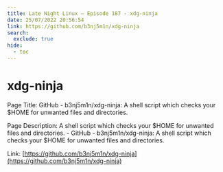 ```yaml
---
title: Late Night Linux – Episode 187 - xdg-ninja
date: 25/07/2022 20:56:54
link: https://github.com/b3nj5m1n/xdg-ninja
search:
  exclude: true
hide:
  - toc
---
```


# xdg-ninja

Page Title: GitHub - b3nj5m1n/xdg-ninja: A shell script which checks your $HOME for unwanted files and directories.

Page Description: A shell script which checks your $HOME for unwanted files and directories. - GitHub - b3nj5m1n/xdg-ninja: A shell script which checks your $HOME for unwanted files and directories. 

Link: [https://github.com/b3nj5m1n/xdg-ninja](https://github.com/b3nj5m1n/xdg-ninja)